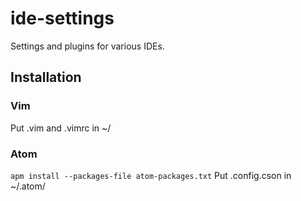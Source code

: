 # ide-settings
Settings and plugins for various IDEs.

## Installation
### Vim
Put .vim and .vimrc in ~/

### Atom
```apm install --packages-file atom-packages.txt```
Put .config.cson in ~/.atom/
